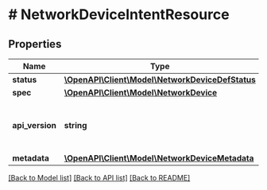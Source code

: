 # # NetworkDeviceIntentResource

## Properties

Name | Type | Description | Notes
------------ | ------------- | ------------- | -------------
**status** | [**\OpenAPI\Client\Model\NetworkDeviceDefStatus**](NetworkDeviceDefStatus.md) |  | [optional]
**spec** | [**\OpenAPI\Client\Model\NetworkDevice**](NetworkDevice.md) |  | [optional]
**api_version** | **string** | API Version of the Nutanix v3 API framework. | [optional] [default to '3.1.0']
**metadata** | [**\OpenAPI\Client\Model\NetworkDeviceMetadata**](NetworkDeviceMetadata.md) |  |

[[Back to Model list]](../../README.md#models) [[Back to API list]](../../README.md#endpoints) [[Back to README]](../../README.md)
